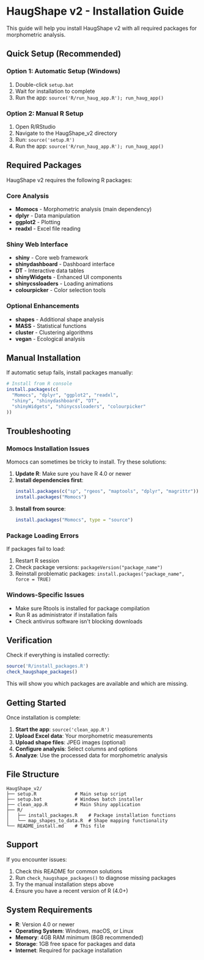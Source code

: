 # HaugShape v2 - Installation Guide

This guide will help you install HaugShape v2 with all required packages for morphometric analysis.

## Quick Setup (Recommended)

### Option 1: Automatic Setup (Windows)
1. Double-click `setup.bat`
2. Wait for installation to complete
3. Run the app: `source('R/run_haug_app.R'); run_haug_app()`

### Option 2: Manual R Setup
1. Open R/RStudio
2. Navigate to the HaugShape_v2 directory
3. Run: `source('setup.R')`
4. Run the app: `source('R/run_haug_app.R'); run_haug_app()`

## Required Packages

HaugShape v2 requires the following R packages:

### Core Analysis
- **Momocs** - Morphometric analysis (main dependency)
- **dplyr** - Data manipulation
- **ggplot2** - Plotting
- **readxl** - Excel file reading

### Shiny Web Interface
- **shiny** - Core web framework
- **shinydashboard** - Dashboard interface
- **DT** - Interactive data tables
- **shinyWidgets** - Enhanced UI components
- **shinycssloaders** - Loading animations
- **colourpicker** - Color selection tools

### Optional Enhancements
- **shapes** - Additional shape analysis
- **MASS** - Statistical functions
- **cluster** - Clustering algorithms
- **vegan** - Ecological analysis

## Manual Installation

If automatic setup fails, install packages manually:

```r
# Install from R console
install.packages(c(
  "Momocs", "dplyr", "ggplot2", "readxl",
  "shiny", "shinydashboard", "DT", 
  "shinyWidgets", "shinycssloaders", "colourpicker"
))
```

## Troubleshooting

### Momocs Installation Issues
Momocs can sometimes be tricky to install. Try these solutions:

1. **Update R**: Make sure you have R 4.0 or newer
2. **Install dependencies first**:
   ```r
   install.packages(c("sp", "rgeos", "maptools", "dplyr", "magrittr"))
   install.packages("Momocs")
   ```
3. **Install from source**:
   ```r
   install.packages("Momocs", type = "source")
   ```

### Package Loading Errors
If packages fail to load:
1. Restart R session
2. Check package versions: `packageVersion("package_name")`
3. Reinstall problematic packages: `install.packages("package_name", force = TRUE)`

### Windows-Specific Issues
- Make sure Rtools is installed for package compilation
- Run R as administrator if installation fails
- Check antivirus software isn't blocking downloads

## Verification

Check if everything is installed correctly:

```r
source('R/install_packages.R')
check_haugshape_packages()
```

This will show you which packages are available and which are missing.

## Getting Started

Once installation is complete:

1. **Start the app**: `source('clean_app.R')`
2. **Upload Excel data**: Your morphometric measurements
3. **Upload shape files**: JPEG images (optional)
4. **Configure analysis**: Select columns and options
5. **Analyze**: Use the processed data for morphometric analysis

## File Structure

```
HaugShape_v2/
├── setup.R              # Main setup script
├── setup.bat            # Windows batch installer
├── clean_app.R          # Main Shiny application
├── R/
│   ├── install_packages.R    # Package installation functions
│   └── map_shapes_to_data.R  # Shape mapping functionality
└── README_install.md    # This file
```

## Support

If you encounter issues:
1. Check this README for common solutions
2. Run `check_haugshape_packages()` to diagnose missing packages
3. Try the manual installation steps above
4. Ensure you have a recent version of R (4.0+)

## System Requirements

- **R**: Version 4.0 or newer
- **Operating System**: Windows, macOS, or Linux
- **Memory**: 4GB RAM minimum (8GB recommended)
- **Storage**: 1GB free space for packages and data
- **Internet**: Required for package installation